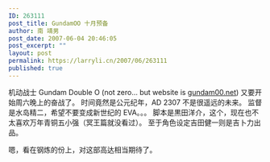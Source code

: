 ```yaml
---
ID: 263111
post_title: GundamOO 十月预备
author: 南 靖男
post_date: 2007-06-04 20:46:05
post_excerpt: ""
layout: post
permalink: https://larryli.cn/2007/06/263111
published: true
---
```

机动战士 Gundam Double O (not zero... but website is <a href="www.gundam00.net">gundam00.net</a>)
又要开始周六晚上的奋战了。
时间竟然是公元纪年，AD 2307 不是很遥远的未来。
监督是水岛精二，希望不要变成新世纪的 EVA。。。
脚本是黒田洋介，这个，现在也不太喜欢万年青铜五小强（冥王篇就没看过）。
至于角色设定吉田健一则是吉卜力出品。

嗯，看在钢炼的份上，对这部高达相当期待了。